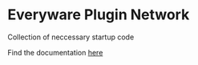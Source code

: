 # Everyware Plugin Network

Collection of neccessary startup code

Find the documentation [here](https://docs.navigaglobal.com/everyware/mu-plugins/everyware-plugin-network)

